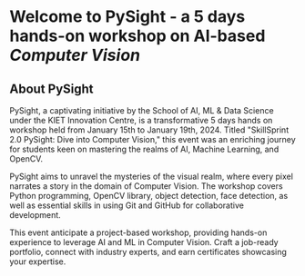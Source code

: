 # Welcome to PySight - a 5 days hands-on workshop on AI-based *Computer Vision*

## About PySight
PySight, a captivating initiative by the School of AI, ML & Data Science under the KIET Innovation Centre, is a transformative 5 days hands on workshop held from January 15th to January 19th, 2024. Titled "SkillSprint 2.0 PySight: Dive into Computer Vision," this event was an enriching journey for students keen on mastering the realms of AI, Machine Learning, and OpenCV.

PySight aims to unravel the mysteries of the visual realm, where every pixel narrates a story in the domain of Computer Vision. The workshop covers Python programming, OpenCV library, object detection, face detection, as well as essential skills in using Git and GitHub for collaborative development.

This event anticipate a project-based workshop, providing hands-on experience to leverage AI and ML in Computer Vision. Craft a job-ready portfolio, connect with industry experts, and earn certificates showcasing your expertise.
